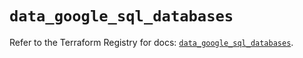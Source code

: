 # `data_google_sql_databases`

Refer to the Terraform Registry for docs: [`data_google_sql_databases`](https://registry.terraform.io/providers/hashicorp/google/6.34.1/docs/data-sources/sql_databases).
